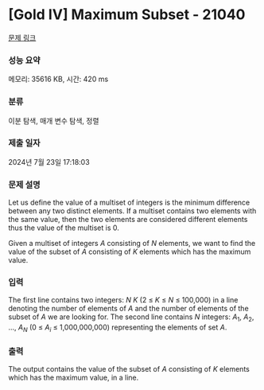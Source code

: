 # [Gold IV] Maximum Subset - 21040 

[문제 링크](https://www.acmicpc.net/problem/21040) 

### 성능 요약

메모리: 35616 KB, 시간: 420 ms

### 분류

이분 탐색, 매개 변수 탐색, 정렬

### 제출 일자

2024년 7월 23일 17:18:03

### 문제 설명

<p>Let us define the value of a multiset of integers is the minimum difference between any two distinct elements. If a multiset contains two elements with the same value, then the two elements are considered different elements thus the value of the multiset is 0.</p>

<p>Given a multiset of integers <em>A</em> consisting of <em>N</em> elements, we want to find the value of the subset of <em>A</em> consisting of <em>K</em> elements which has the maximum value.</p>

### 입력 

 <p>The first line contains two integers: <em>N</em> <em>K</em> (2 ≤ <em>K</em> ≤ <em>N</em> ≤ 100,000) in a line denoting the number of elements of <em>A</em> and the number of elements of the subset of <em>A</em> we are looking for. The second line contains <em>N</em> integers: <em>A</em><sub>1</sub>, <em>A</em><sub>2</sub>, ..., <em>A<sub>N</sub></em> (0 ≤ <em>A<sub>i</sub></em> ≤ 1,000,000,000) representing the elements of set <em>A</em>.</p>

### 출력 

 <p>The output contains the value of the subset of <em>A</em> consisting of <em>K</em> elements which has the maximum value, in a line.</p>


